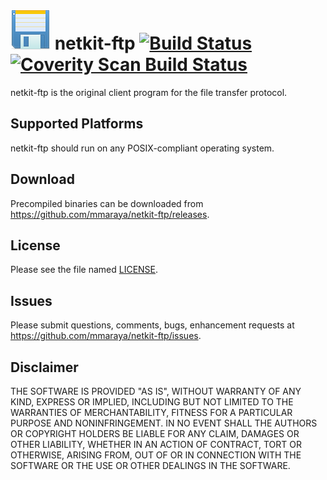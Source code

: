 ![netkit-ftp logo](icon.png "netkit-ftp") netkit-ftp [![Build Status](https://travis-ci.org/mmaraya/netkit-ftp.png?branch=master)](https://travis-ci.org/mmaraya/netkit-ftp) [![Coverity Scan Build Status](https://scan.coverity.com/projects/7236/badge.svg)](https://scan.coverity.com/projects/mmaraya-netkit-ftp)
==================================================

netkit-ftp is the original client program for the file transfer protocol.

Supported Platforms
-------------------

netkit-ftp should run on any POSIX-compliant operating system.

Download
--------

Precompiled binaries can be downloaded from https://github.com/mmaraya/netkit-ftp/releases.

License
-------

Please see the file named [LICENSE](LICENSE).

Issues
------

Please submit questions, comments, bugs, enhancement requests at https://github.com/mmaraya/netkit-ftp/issues.

Disclaimer
----------

THE SOFTWARE IS PROVIDED "AS IS", WITHOUT WARRANTY OF ANY KIND, EXPRESS OR IMPLIED, INCLUDING BUT NOT LIMITED TO THE WARRANTIES OF MERCHANTABILITY, FITNESS FOR A PARTICULAR PURPOSE AND NONINFRINGEMENT. IN NO EVENT SHALL THE AUTHORS OR COPYRIGHT HOLDERS BE LIABLE FOR ANY CLAIM, DAMAGES OR OTHER LIABILITY, WHETHER IN AN ACTION OF CONTRACT, TORT OR OTHERWISE, ARISING FROM, OUT OF OR IN CONNECTION WITH THE SOFTWARE OR THE USE OR OTHER DEALINGS IN THE SOFTWARE.

